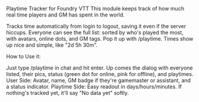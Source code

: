 Playtime Tracker for Foundry VTT
This module keeps track of how much real time players and GM has spent in the world.

Tracks time automatically from login to logout, saving it even if the server hiccups.
Everyone can see the full list: sorted by who's played the most, with avatars, online dots, and GM tags.
Pop it up with /playtime.
Times show up nice and simple, like "2d 5h 30m".

How to Use it:

Just type /playtime in chat and hit enter. Up comes the dialog with everyone listed, their pics, status (green dot for online, pink for offline), and playtimes.
User Side: Avatar, name, GM badge if they're gamemaster or assistant, and a status indicator.
Playtime Side: Easy readout in days/hours/minutes.
If nothing's tracked yet, it'll say "No data yet" softly.
